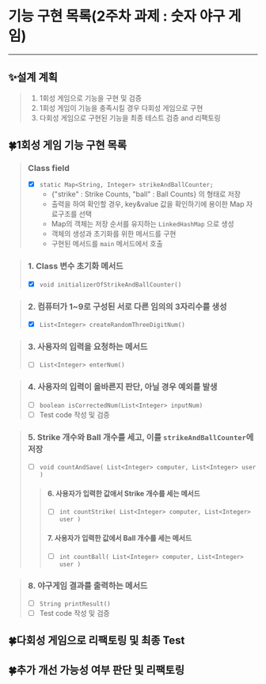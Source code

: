 기능 구현 목록(2주차 과제 : 숫자 야구 게임)
===
---
## ✨설계 계획
>1. 1회성 게임으로 기능을 구현 및 검증
>2. 1회성 게임이 기능을 충족시킬 경우 다회성 게임으로 구현
>3. 다회성 게임으로 구현된 기능을 최종 테스트 검증 and 리팩토링


## 🍀1회성 게임 기능 구현 목록
>### Class field
> - [x] `static Map<String, Integer> strikeAndBallCounter;`
>   - {"strike" : Strike Counts, "ball" : Ball Counts}  의 형태로 저장
>   - 출력을 하여 확인할 경우, key&value 값을 확인하기에 용이한 Map 자료구조를 선택
>   - Map의 객체는 저장 순서를 유지하는 `LinkedHashMap` 으로 생성
>   - 객체의 생성과 초기화를 위한 메서드를 구현
>   - 구현된 메서드를 `main` 메서드에서 호출

>### 1. Class 변수 초기화 메서드
>  -[x] `void initializerOfStrikeAndBallCounter()`

>### 2. 컴퓨터가 1~9로 구성된 서로 다른 임의의 3자리수를 생성
>  - [x] `List<Integer> createRandomThreeDigitNum()`

>### 3. 사용자의 입력을 요청하는 메서드
>  - [ ] `List<Integer> enterNum()`

>### 4. 사용자의 입력이 올바른지 판단, 아닐 경우 예외를 발생
> - [ ] `boolean isCorrectedNum(List<Integer> inputNum)`
> - [ ] Test code 작성 및 검증

>### 5.  Strike 개수와 Ball 개수를 세고, 이를 `strikeAndBallCounter`에 저장
> - [ ] `void countAndSave( List<Integer> computer, List<Integer> user )`
>>#### 6. 사용자가 입력한 값애서 Strike 개수를 세는 메서드
>> - [ ] `int countStrike( List<Integer> computer, List<Integer> user )`
>>#### 7. 사용자가 입력한 값에서 Ball 개수를 세는 메서드
>> - [ ] `int countBall( List<Integer> computer, List<Integer> user )`

>### 8. 야구게임 결과를 출력하는 메서드
> - [ ] `String printResult()`
> - [ ] Test code 작성 및 검증

## 🍀다회성 게임으로 리팩토링 및 최종 Test
## 🍀추가 개선 가능성 여부 판단 및 리팩토링